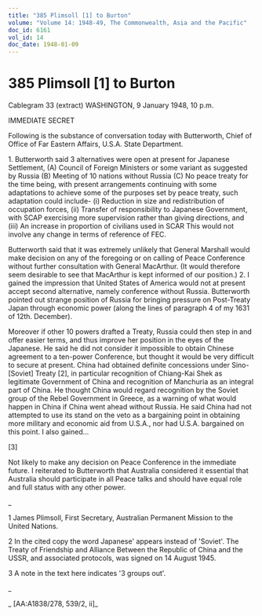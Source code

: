 ```yaml
---
title: "385 Plimsoll [1] to Burton"
volume: "Volume 14: 1948-49, The Commonwealth, Asia and the Pacific"
doc_id: 6161
vol_id: 14
doc_date: 1948-01-09
---
```


# 385 Plimsoll [1] to Burton

Cablegram 33 (extract) WASHINGTON, 9 January 1948, 10 p.m.

IMMEDIATE SECRET

Following is the substance of conversation today with Butterworth, Chief of Office of Far Eastern Affairs, U.S.A. State Department.

1\. Butterworth said 3 alternatives were open at present for Japanese Settlement, (A) Council of Foreign Ministers or some variant as suggested by Russia (B) Meeting of 10 nations without Russia (C) No peace treaty for the time being, with present arrangements continuing with some adaptations to achieve some of the purposes set by peace treaty, such adaptation could include- (i) Reduction in size and redistribution of occupation forces, (ii) Transfer of responsibility to Japanese Government, with SCAP exercising more supervision rather than giving directions, and (iii) An increase in proportion of civilians used in SCAR This would not involve any change in terms of reference of FEC.

Butterworth said that it was extremely unlikely that General Marshall would make decision on any of the foregoing or on calling of Peace Conference without further consultation with General MacArthur. (It would therefore seem desirable to see that MacArthur is kept informed of our position.) 2. I gained the impression that United States of America would not at present accept second alternative, namely conference without Russia. Butterworth pointed out strange position of Russia for bringing pressure on Post-Treaty Japan through economic power (along the lines of paragraph 4 of my 1631 of 12th. December).

Moreover if other 10 powers drafted a Treaty, Russia could then step in and offer easier terms, and thus improve her position in the eyes of the Japanese. He said he did not consider it impossible to obtain Chinese agreement to a ten-power Conference, but thought it would be very difficult to secure at present. China had obtained definite concessions under Sino-[Soviet] Treaty [2], in particular recognition of Chiang-Kai Shek as legitimate Government of China and recognition of Manchuria as an integral part of China. He thought China would regard recognition by the Soviet group of the Rebel Government in Greece, as a warning of what would happen in China if China went ahead without Russia. He said China had not attempted to use its stand on the veto as a bargaining point in obtaining more military and economic aid from U.S.A., nor had U.S.A. bargained on this point. I also gained...

[3]

Not likely to make any decision on Peace Conference in the immediate future. I reiterated to Butterworth that Australia considered it essential that Australia should participate in all Peace talks and should have equal role and full status with any other power.

_

1 James Plimsoll, First Secretary, Australian Permanent Mission to the United Nations.

2 In the cited copy the word Japanese' appears instead of 'Soviet'. The Treaty of Friendship and Alliance Between the Republic of China and the USSR, and associated protocols, was signed on 14 August 1945.

3 A note in the text here indicates '3 groups out'.

_

_ [AA:A1838/278, 539/2, ii]_
